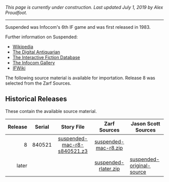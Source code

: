 *This page is currently under construction. Last updated July 1, 2019 by Alex Proudfoot.*

----

Suspended was Infocom's 6th IF game and was first released in 1983.

Further information on Suspended:

* [Wikipedia](https://en.wikipedia.org/wiki/Suspended_(video_game))
* [The Digital Antiquarian](https://www.filfre.net/2013/03/suspended/)
* [The Interactive Fiction Database](https://ifdb.tads.org/viewgame?id=t47hei9uq10xoar8)
* [The Infocom Gallery](https://gallery.guetech.org/suspended/suspended.html)
* [IFWiki](http://www.ifwiki.org/index.php/Suspended)


The following source material is available for importation. Release 8 was selected from the Zarf Sources.

## Historical Releases

These contain the available source material.

| Release | Serial | Story File                    | Zarf Sources           | Jason Scott Sources         |
| -------:|:------:|:-----------------------------:|:----------------------:| --------------------------- |
|       8 | 840521 | [suspended-mac-r8-s840521.z3] | [suspended-mac-r8.zip] |                             |
|   later |        |                               | [suspended-rlater.zip] | [suspended-original-source] |

[suspended-mac-r8-s840521.z3]: https://eblong.com/infocom/gamefiles/suspended-mac-r8-s840521.z3
[suspended-mac-r8.zip]: https://eblong.com/infocom/sources/suspended-mac-r8.zip
[starcross-revision-15]: https://https://github.com/historicalsource/starcross/tree/f9f770f8c72a10c2f2ac4317c5e0e01e779c2f5b

[suspended-rlater.zip]: https://eblong.com/infocom/sources/suspended-rlater.zip
[suspended-original-source]: https://github.com/historicalsource/suspended/tree/d88d7a8bc28285cb1088060e8daf9cc97c01dd50

